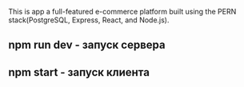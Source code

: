 This is app a full-featured e-commerce platform built using the PERN stack(PostgreSQL, Express, React, and Node.js).

## npm run dev - запуск сервера
## npm start - запуск клиента
